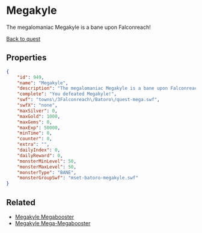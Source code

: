 # Megakyle

The megalomaniac Megakyle is a bane upon Falconreach!

[Back to quest](../quests.md)

## Properties

```json
{
    "id": 949,
    "name": "Megakyle",
    "description": "The megalomaniac Megakyle is a bane upon Falconreach!",
    "complete": "You defeated Megakyle!",
    "swf": "towns\/3Falconreach\/Batoro\/quest-mega.swf",
    "swfX": "none",
    "maxSilver": 0,
    "maxGold": 1000,
    "maxGems": 0,
    "maxExp": 50000,
    "minTime": 0,
    "counter": 0,
    "extra": "",
    "dailyIndex": 0,
    "dailyReward": 0,
    "monsterMinLevel": 50,
    "monsterMaxLevel": 50,
    "monsterType": "BANE",
    "monsterGroupSwf": "mset-batoro-megakyle.swf"
}
```

## Related

- [Megakyle Megabooster](../items/7510-megakyle-megabooster.md)
- [Megakyle Mega-Megabooster](../items/7511-megakyle-mega-megabooster.md)

